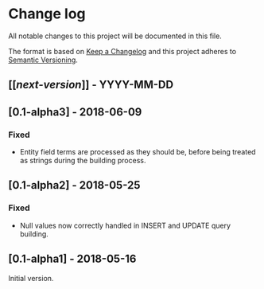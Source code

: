 # Change log
All notable changes to this project will be documented in this file.

The format is based on [Keep a Changelog](http://keepachangelog.com/)
and this project adheres to [Semantic Versioning](http://semver.org/).

## [[*next-version*]] - YYYY-MM-DD

## [0.1-alpha3] - 2018-06-09
### Fixed
- Entity field terms are processed as they should be, before being treated as strings during the building process.

## [0.1-alpha2] - 2018-05-25
### Fixed
- Null values now correctly handled in INSERT and UPDATE query building.

## [0.1-alpha1] - 2018-05-16
Initial version.
